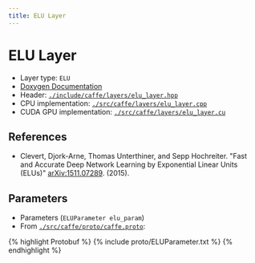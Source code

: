 ```yaml
---
title: ELU Layer
---
```


# ELU Layer

* Layer type: `ELU`
* [Doxygen Documentation](http://caffe.berkeleyvision.org/doxygen/classcaffe_1_1ELULayer.md)
* Header: [`./include/caffe/layers/elu_layer.hpp`](https://github.com/BVLC/caffe/blob/master/include/caffe/layers/elu_layer.hpp)
* CPU implementation: [`./src/caffe/layers/elu_layer.cpp`](https://github.com/BVLC/caffe/blob/master/src/caffe/layers/elu_layer.cpp)
* CUDA GPU implementation: [`./src/caffe/layers/elu_layer.cu`](https://github.com/BVLC/caffe/blob/master/src/caffe/layers/elu_layer.cu)

## References

* Clevert, Djork-Arne, Thomas Unterthiner, and Sepp Hochreiter.
  "Fast and Accurate Deep Network Learning by Exponential Linear Units (ELUs)" [arXiv:1511.07289](https://arxiv.org/abs/1511.07289). (2015).

## Parameters

* Parameters (`ELUParameter elu_param`)
* From [`./src/caffe/proto/caffe.proto`](https://github.com/BVLC/caffe/blob/master/src/caffe/proto/caffe.proto):

{% highlight Protobuf %}
{% include proto/ELUParameter.txt %}
{% endhighlight %}
